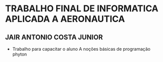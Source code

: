 # TRABALHO FINAL DE INFORMATICA APLICADA A AERONAUTICA
## JAIR ANTONIO COSTA JUNIOR
* Trabalho para capacitar o aluno A noções básicas de programação phyton
